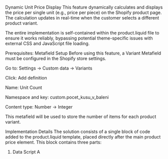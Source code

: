 
Dynamic Unit Price Display
This feature dynamically calculates and displays the price per single unit (e.g., price per piece) on the Shopify product page. The calculation updates in real-time when the customer selects a different product variant.

The entire implementation is self-contained within the product.liquid file to ensure it works reliably, bypassing potential theme-specific issues with external CSS and JavaScript file loading.

Prerequisites: Metafield Setup
Before using this feature, a Variant Metafield must be configured in the Shopify store settings.

Go to: Settings -> Custom data -> Variants

Click: Add definition

Name: Unit Count

Namespace and key: custom.pocet_kusu_v_baleni

Content type: Number -> Integer

This metafield will be used to store the number of items for each product variant.

Implementation Details
The solution consists of a single block of code added to the product.liquid template, placed directly after the main product price </span> element. This block contains three parts:

1. Data Script
A <script> tag generates a global JavaScript object named window.variantMetafields. This object is populated on the server-side using Liquid and contains a map of all variant IDs to their corresponding pocet_kusu (unit count) from the metafields. This makes the data available for client-side processing.

2. HTML & CSS
A simple <div class="unit-price"></div> is added as a placeholder for the output.

An embedded <style> block targets the .unit-price class. It uses flex-basis: 100% to ensure the element always appears on a new line (even within a flexbox container) and applies all necessary font, color, and margin styles.

3. JavaScript Logic
A self-contained <script> block, wrapped in a DOMContentLoaded event listener, performs the following actions:

It defines an updateUnitPrice function responsible for the calculation and DOM manipulation.

It attaches an event listener to the product form ([data-product-form]) that listens for the standard 'change' event.

When the event fires, it retrieves the new variant data from the event.dataset.variant property (a behavior specific to this theme).

It calls the updateUnitPrice function with the new variant data, which then updates the innerHTML and display style of the .unit-price element.

The script also handles the initial page load by running the updateUnitPrice function for the default selected variant.

How to Use
For any product, navigate to the variant you wish to edit in the Shopify Admin.

Scroll down to the Metafields section.

Enter the number of units (e.g., 25) into the Unit Count (pocet_kusu_v_baleni) metafield.

Save the variant.

The unit price will now automatically appear and function on the product page for any variant where this metafield has a value greater than zero.